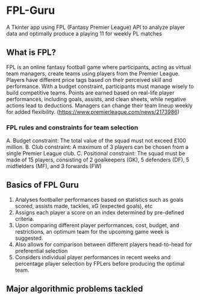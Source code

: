 # FPL-Guru
A Tkinter app using FPL (Fantasy Premier League) API to analyze player data and optimally produce a playing 11 for weekly PL matches

## What is FPL?
FPL is an online fantasy football game where participants, acting as virtual team managers, create teams using players from the Premier League. Players have different price tags based on their perceived skill and performance. With a budget constraint, participants must manage wisely to build competitive teams. Points are earned based on real-life player performances, including goals, assists, and clean sheets, while negative actions lead to deductions. Managers can change their team lineup weekly for added flexibility. (https://www.premierleague.com/news/2173986)

### FPL rules and constraints for team selection
A.  Budget constraint: The total value of the squad must not exceed £100 million.
B.  Club constraint: A maximum of 3 players can be chosen from a single Premier League club.
C.  Positional constraint: The squad must be made of 15 players, consisting of 2 goalkeepers (GK), 5 defenders (DF), 5 midfielders (MF), and 3 forwards (FW)

## Basics of FPL Guru
1. Analyses footballer performances based on statistics such as goals scored, assists made, tackles, xG (expected goals), etc
2. Assigns each player a score on an index determined by pre-defined criteria.
3. Upon comparing different player performances, cost, budget, and restrictions, an optimum team for the upcoming game week is suggested.
4. Also allows for comparison between different players head-to-head for preferential selection
5. Considers individual player performances in recent weeks and percentage player selection by FPLers before producing the optimal team.

## Major algorithmic problems tackled
